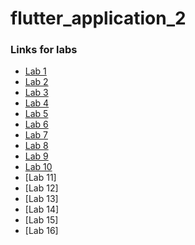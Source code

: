 # flutter_application_2

### Links for labs

- [Lab 1](README_FOLDER/1.md)
- [Lab 2](README_FOLDER/2.md)
- [Lab 3](README_FOLDER/3.md)
- [Lab 4](README_FOLDER/4.md)
- [Lab 5](README_FOLDER/5.md)
- [Lab 6](README_FOLDER/6.md)
- [Lab 7](README_FOLDER/7.md)
- [Lab 8](README_FOLDER/8.md)
- [Lab 9](README_FOLDER/9.md)
- [Lab 10](README_FOLDER/10.md)
- [Lab 11]
- [Lab 12]
- [Lab 13]
- [Lab 14]
- [Lab 15]
- [Lab 16]
